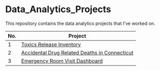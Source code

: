 # Data_Analytics_Projects

This repository contains the data analytics projects that I've worked on.

| No. | Project|
|-------|------------------------|
|1| [Toxics Release Inventory](https://github.com/abrhame12/portfolio_projects/tree/main/Toxic_Releases_Inventory)|
|2| [Accidental Drug Related Deaths in Connecticut](https://github.com/abrhame12/portfolio_projects/tree/main/Accidental_overdoses_in_Conneticut)|
|3| [Emergency Room Visit Dashboard](https://github.com/abrhame12/portfolio_projects/tree/main/Emergency%20Room%20Visits%20Dashboard)
